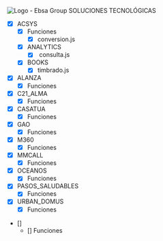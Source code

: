 
![Logo - Ebsa Group](https://ebsagroup.com.py/assets/images/contenido/header/logo_ebsa_30.png) SOLUCIONES TECNOLÓGICAS




- [x] ACSYS
	- [x] Funciones
        - [x] conversion.js
    - [x] ANALYTICS 
        - [x]  consulta.js
    - [x] BOOKS
        - [x] timbrado.js
- [x] ALANZA
    - [x] Funciones
- [x] C21_ALMA 
    - [X] Funciones
- [x] CASATUA
    - [X] Funciones
- [x] GAO 
    - [X] Funciones
- [x] M360
    - [X] Funciones
- [x] MMCALL
    - [X] Funciones
- [x] OCEANOS
    - [X] Funciones
- [x] PASOS_SALUDABLES 
    - [X] Funciones
- [x] URBAN_DOMUS 
    - [X] Funciones
- []
    - [] Funciones
